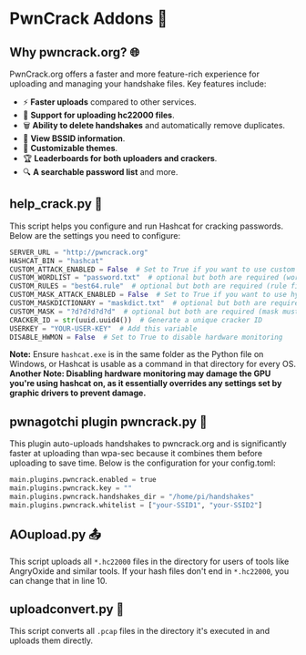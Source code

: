 # PwnCrack Addons 🚀

## Why pwncrack.org? 🌐

PwnCrack.org offers a faster and more feature-rich experience for uploading and managing your handshake files. Key features include:
- ⚡ **Faster uploads** compared to other services.
- 📂 **Support for uploading hc22000 files**.
- 🗑️ **Ability to delete handshakes** and automatically remove duplicates.
- 📡 **View BSSID information**.
- 🎨 **Customizable themes**.
- 🏆 **Leaderboards for both uploaders and crackers**.
- 🔍 **A searchable password list** and more.

## help_crack.py 🔧

This script helps you configure and run Hashcat for cracking passwords. Below are the settings you need to configure:

````python
SERVER_URL = "http://pwncrack.org"
HASHCAT_BIN = "hashcat"
CUSTOM_ATTACK_ENABLED = False  # Set to True if you want to use custom rules
CUSTOM_WORDLIST = "password.txt"  # optional but both are required (wordlist must be in the same directory)
CUSTOM_RULES = "best64.rule"  # optional but both are required (rule file must be in the same directory)
CUSTOM_MASK_ATTACK_ENABLED = False  # Set to True if you want to use hybrid dictionary + mask attack
CUSTOM_MASKDICTIONARY = "maskdict.txt"  # optional but both are required (wordlist must be in the same directory)
CUSTOM_MASK = "?d?d?d?d?d"  # optional but both are required (mask must be in hashcat format)
CRACKER_ID = str(uuid.uuid4())  # Generate a unique cracker ID
USERKEY = "YOUR-USER-KEY"  # Add this variable
DISABLE_HWMON = False  # Set to True to disable hardware monitoring
````

**Note:** Ensure `hashcat.exe` is in the same folder as the Python file on Windows, or Hashcat is usable as a command in that directory for every OS.
**Another Note: Disabling hardware monitoring may damage the GPU you're using hashcat on, as it essentially overrides any settings set by graphic drivers to prevent damage.**

## pwnagotchi plugin pwncrack.py 🤖

This plugin auto-uploads handshakes to pwncrack.org and is significantly faster at uploading than wpa-sec because it combines them before uploading to save time. Below is the configuration for your config.toml:

````python
main.plugins.pwncrack.enabled = true
main.plugins.pwncrack.key = ""
main.plugins.pwncrack.handshakes_dir = "/home/pi/handshakes"
main.plugins.pwncrack.whitelist = ["your-SSID1", "your-SSID2"]
````

## AOupload.py 📤

This script uploads all `*.hc22000` files in the directory for users of tools like AngryOxide and similar tools. If your hash files don't end in `*.hc22000`, you can change that in line 10.

## uploadconvert.py 🔄

This script converts all `.pcap` files in the directory it's executed in and uploads them directly.
